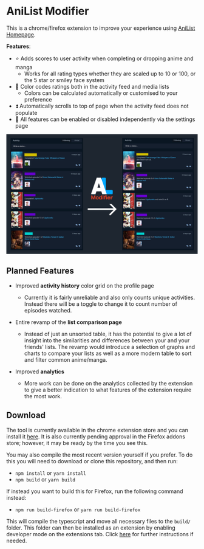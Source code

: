 # AniList Modifier

This is a chrome/firefox extension to improve your experience using [AniList Homepage](https://anilist.co/home).

**Features**:

- ⭐ Adds scores to user activity when completing or dropping anime and manga
  - Works for all rating types whether they are scaled up to 10 or 100, or the 5 star or smiley face system
- 🎨 Color codes ratings both in the activity feed and media lists
  - Colors can be calculated automatically or customised to your preference
- ⏫ Automatically scrolls to top of page when the activity feed does not populate
- 💎 All features can be enabled or disabled independently via the settings page

![Example](docs/example.png)

## Planned Features

- Improved **activity history** color grid on the profile page

  - Currently it is fairly unreliable and also only counts unique activities. Instead there will be a toggle to change it to count number of episodes watched.

- Entire revamp of the **list comparison page**

  - Instead of just an unsorted table, it has the potential to give a lot of insight into the similarities and differences between your and your friends' lists. The revamp would introduce a selection of graphs and charts to compare your lists as well as a more modern table to sort and filter common anime/manga.

- Improved **analytics**
  - More work can be done on the analytics collected by the extension to give a better indication to what features of the extension require the most work.

## Download

The tool is currently available in the chrome extension store and you can install it [here](https://chrome.google.com/webstore/detail/anilist-modifier/knclmpfhlbdlndgplhbnpajhpjmklfpi). It is also currently pending approval in the Firefox addons store; however, it may be ready by the time you see this.

You may also compile the most recent version yourself if you prefer. To do this you will need to download or clone this repository, and then run:

- `npm install` or `yarn install`
- `npm build` or `yarn build`

If instead you want to build this for Firefox, run the following command instead:

- `npm run build-firefox` or `yarn run build-firefox`

This will compile the typescript and move all necessary files to the `build/` folder. This folder can then be installed as an extension by enabling developer mode on the extensions tab. Click [here](https://webkul.com/blog/how-to-install-the-unpacked-extension-in-chrome/) for further instructions if needed.
